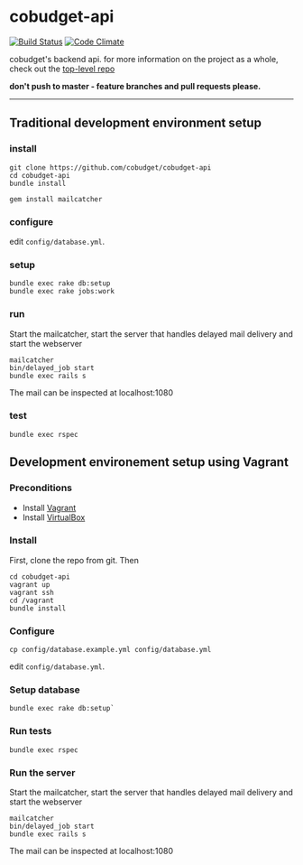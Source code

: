 # cobudget-api

[![Build Status](https://travis-ci.org/cobudget/cobudget-api.svg?branch=master)](https://travis-ci.org/cobudget/cobudget-api)
[![Code Climate](https://codeclimate.com/github/cobudget/cobudget-api/badges/gpa.svg)](https://codeclimate.com/github/cobudget/cobudget-api)

cobudget's backend api. for more information on the project as a whole, check out the [top-level repo](https://github.com/cobudget/cobudget)

**don't push to master - feature branches and pull requests please.**

---

## Traditional development environment setup

### install

```
git clone https://github.com/cobudget/cobudget-api
cd cobudget-api
bundle install

gem install mailcatcher
```

### configure

edit `config/database.yml`.

### setup

```
bundle exec rake db:setup
bundle exec rake jobs:work
```

### run

Start the mailcatcher, start the server that handles delayed mail delivery and start the webserver

```
mailcatcher
bin/delayed_job start
bundle exec rails s
```

The mail can be inspected at localhost:1080

### test

```
bundle exec rspec
```

## Development environement setup using Vagrant

### Preconditions
* Install [Vagrant](https://www.vagrantup.com)
* Install [VirtualBox](https://www.virtualbox.org)

### Install

First, clone the repo from git. Then

```
cd cobudget-api
vagrant up
vagrant ssh
cd /vagrant
bundle install
```

### Configure

`cp config/database.example.yml config/database.yml`

edit `config/database.yml`.

### Setup database

```
bundle exec rake db:setup`
```

### Run tests

```
bundle exec rspec
```

### Run the server

Start the mailcatcher, start the server that handles delayed mail delivery and start the webserver

```
mailcatcher
bin/delayed_job start
bundle exec rails s
```

The mail can be inspected at localhost:1080
